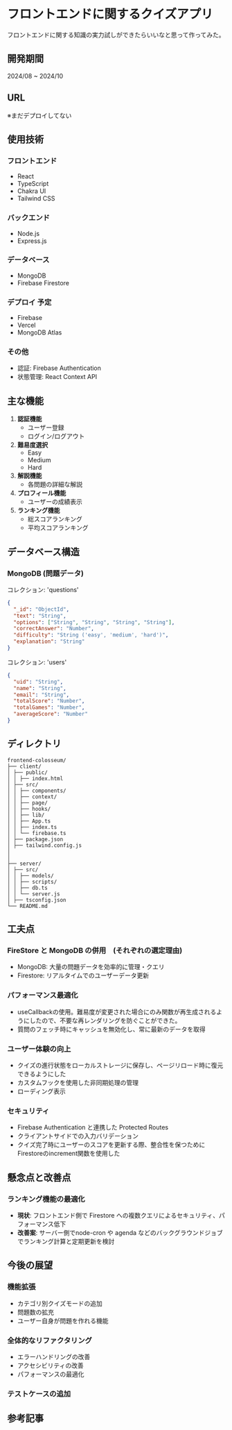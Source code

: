 # フロントエンドに関するクイズアプリ

フロントエンドに関する知識の実力試しができたらいいなと思って作ってみた。

## 開発期間

2024/08 ~ 2024/10

## URL

※まだデプロイしてない

## 使用技術

### フロントエンド

- React
- TypeScript
- Chakra UI
- Tailwind CSS

### バックエンド

- Node.js
- Express.js

### データベース

- MongoDB
- Firebase Firestore

### デプロイ 予定

- Firebase
- Vercel
- MongoDB Atlas

### その他

- 認証: Firebase Authentication
- 状態管理: React Context API

## 主な機能

1. **認証機能**
   - ユーザー登録
   - ログイン/ログアウト
2. **難易度選択**
   - Easy
   - Medium
   - Hard
3. **解説機能**
   - 各問題の詳細な解説
4. **プロフィール機能**
   - ユーザーの成績表示
5. **ランキング機能**
   - 総スコアランキング
   - 平均スコアランキング

## データベース構造

### MongoDB (問題データ)

コレクション: 'questions'

```json
{
  "_id": "ObjectId",
  "text": "String",
  "options": ["String", "String", "String", "String"],
  "correctAnswer": "Number",
  "difficulty": "String ('easy', 'medium', 'hard')",
  "explanation": "String"
}
```

コレクション: 'users'

```json
{
  "uid": "String",
  "name": "String",
  "email": "String",
  "totalScore": "Number",
  "totalGames": "Number",
  "averageScore": "Number"
}
```

## ディレクトリ
```
frontend-colosseum/
├── client/  
│ ├── public/
│ │ ├── index.html
│ ├── src/
│ │ ├── components/
│ │ ├── context/
│ │ ├── page/
│ │ ├── hooks/
│ │ ├── lib/
│ │ ├── App.ts
│ │ ├── index.ts
│ │ └── firebase.ts
│ ├── package.json
│ ├── tailwind.config.js
│  
│
├── server/  
│ ├── src/
│ │ ├── models/
│ │ ├── scripts/
│ │ ├── db.ts
│ │ └── server.js  
│ ├── tsconfig.json
└── README.md
```

## 工夫点

### FireStore と MongoDB の併用　(それぞれの選定理由)
- MongoDB: 大量の問題データを効率的に管理・クエリ
- Firestore: リアルタイムでのユーザーデータ更新

### パフォーマンス最適化
- useCallbackの使用。難易度が変更された場合にのみ関数が再生成されるようにしたので、不要な再レンダリングを防ぐことができた。
- 質問のフェッチ時にキャッシュを無効化し、常に最新のデータを取得

### ユーザー体験の向上
- クイズの進行状態をローカルストレージに保存し、ページリロード時に復元できるようにした
- カスタムフックを使用した非同期処理の管理
- ローディング表示

### セキュリティ
- Firebase Authentication と連携した Protected Routes
- クライアントサイドでの入力バリデーション
- クイズ完了時にユーザーのスコアを更新する際、整合性を保つためにFirestoreのincrement関数を使用した

## 懸念点と改善点

### ランキング機能の最適化

- <b>現状</b>: フロントエンド側で Firestore への複数クエリによるセキュリティ、パフォーマンス低下
- <b>改善案</b>: サーバー側でnode-cron や agenda などのバックグラウンドジョブでランキング計算と定期更新を検討

## 今後の展望

### 機能拡張
- カテゴリ別クイズモードの追加
- 問題数の拡充
- ユーザー自身が問題を作れる機能

### 全体的なリファクタリング
- エラーハンドリングの改善
- アクセシビリティの改善
- パフォーマンスの最適化

### テストケースの追加

## 参考記事

